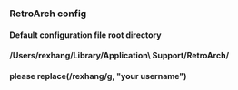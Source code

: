 ### RetroArch config

#### Default configuration file root directory

#### /Users/rexhang/Library/Application\ Support/RetroArch/

#### please replace(/rexhang/g, "your username")